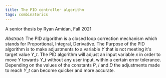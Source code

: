 ```yaml
---
title: The PID controller algorithm
tags: combinatorics
---
```


A senior thesis by Ryan Amidan, Fall 2021<!--more-->

*Abstract*: The PID algorithm is a closed loop correction mechanism which stands for Proportional, Integral, Derivative. The Purpose of the PID algorithm is to make adjustments to a variable $Y$ that is not meeting it's target value $Y\_t$. The PID algorithm will adjust an input variable $x$ in order to move $Y$ towards $Y\_t$ without any user input, within a certain error tolerance. Depending on the values of the constants $P$, $I$ and $D$ the adjustments made to reach $Y\_t$ can become quicker and more accurate.